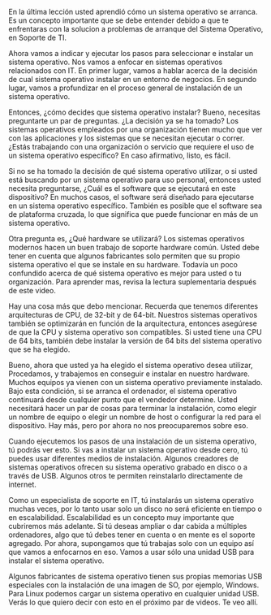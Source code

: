 En la última lección usted aprendió cómo un sistema operativo se arranca. Es un concepto importante que se debe entender debido a que te enfrentaras con la solucion a problemas de arranque del Sistema Operativo, en Soporte de TI.

Ahora vamos a indicar y ejecutar los pasos para seleccionar e instalar un sistema operativo. Nos vamos a enfocar en sistemas operativos relacionados con IT. En primer lugar, vamos a hablar acerca de la decisión de cual sistema operativo instalar en un entorno de negocios. En segundo lugar, vamos a profundizar en el proceso general de instalación de un sistema operativo.

Entonces, ¿cómo decides que sistema operativo instalar? Bueno, necesitas preguntarte un par de preguntas. ¿La decisión ya se ha tomado? Los sistemas operativos empleados por una organización tienen mucho que ver con las aplicaciones y los sistemas que se necesitan ejecutar o correr. ¿Estás trabajando con una organización o servicio que requiere el uso de un sistema operativo específico? En caso afirmativo, listo, es fácil.

Si no se ha tomado la decisión de qué sistema operativo utilizar, o si usted está buscando por un sistema operativo para uso personal, entonces usted necesita preguntarse, ¿Cuál es el software que se ejecutará en este dispositivo? En muchos casos, el software será diseñado para ejecutarse en un sistema operativo específico. También es posible que el software sea de plataforma cruzada, lo que significa que puede funcionar en más de un sistema operativo.

Otra pregunta es, ¿Qué hardware se utilizará? Los sistemas operativos modernos hacen un buen trabajo de soporte hardware común. Usted debe tener en cuenta que algunos fabricantes solo permiten que su propio sistema operativo el que se instale en su hardware. Todavía un poco confundido acerca de qué sistema operativo es mejor para usted o tu organización. Para aprender mas, revisa la lectura suplementaria después de este video.

Hay una cosa más que debo mencionar. Recuerda que tenemos diferentes arquitecturas de CPU, de 32-bit y de 64-bit. Nuestros sistemas operativos también se optimizarán en función de la arquitectura, entonces asegúrese de que la CPU y sistema operativo son compatibles. Si usted tiene una CPU de 64 bits, también debe instalar la versión de 64 bits del sistema operativo que se ha elegido.

Bueno, ahora que usted ya ha elegido el sistema operativo desea utilizar, Procedamos, y trabajemos en conseguir e instalar en nuestro hardware. Muchos equipos ya vienen con un sistema operativo previamente instalado. Bajo esta condición, si se arranca el ordenador, el sistema operativo continuará desde cualquier punto que el vendedor determine. Usted necesitará hacer un par de cosas para terminar la instalación, como elegir un nombre de equipo o elegir un nombre de host o configurar la red para el dispositivo. Hay más, pero por ahora no nos preocuparemos sobre eso.

Cuando ejecutemos los pasos de una instalación de un sistema operativo, tú podrás ver esto. Si vas a instalar un sistema operativo desde cero, tú puedes usar diferentes medios de instalación. Algunos creadores de sistemas operativos ofrecen su sistema operativo grabado en disco o a través de USB. Algunos otros te permiten reinstalarlo directamente de internet.

Como un especialista de soporte en IT, tú instalarás un sistema operativo muchas veces, por lo tanto usar solo un disco no será eficiente en tiempo o en escalabilidad. Escalabilidad es un concepto muy importante que cubriremos más adelante. Si tú deseas ampliar o dar cabida a múltiples ordenadores, algo que tú debes tener en cuenta o en mente es el soporte agregado. Por ahora, supongamos que tú trabajas solo con un equipo así que vamos a enfocarnos en eso. Vamos a usar sólo una unidad USB para instalar el sistema operativo.

Algunos fabricantes de sistema operativo tienen sus propias memorias USB especiales con la instalación de una imagen de SO, por ejemplo, Windows. Para Linux podemos cargar un sistema operativo en cualquier unidad USB. Verás lo que quiero decir con esto en el próximo par de videos. Te veo allí.
